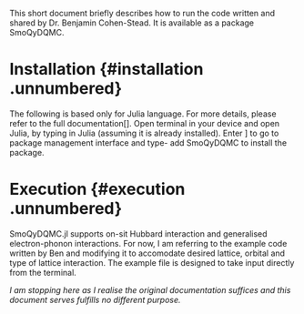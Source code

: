 This short document briefly describes how to run the code written and
shared by Dr. Benjamin Cohen-Stead. It is available as a package
SmoQyDQMC.

# Installation {#installation .unnumbered}

The following is based only for Julia language. For more details, please
refer to the full documentation\[\]. Open terminal in your device and
open Julia, by typing in Julia (assuming it is already installed). Enter
\] to go to package management interface and type- add SmoQyDQMC to
install the package.

# Execution {#execution .unnumbered}

SmoQyDQMC.jl supports on-sit Hubbard interaction and generalised
electron-phonon interactions. For now, I am referring to the example
code written by Ben and modifying it to accomodate desired lattice,
orbital and type of lattice interaction. The example file is designed to
take input directly from the terminal.

_I am stopping here as I realise the original documentation suffices and this document serves fulfills no different purpose._
